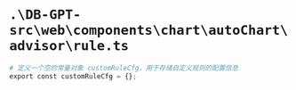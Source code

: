 # `.\DB-GPT-src\web\components\chart\autoChart\advisor\rule.ts`

```py
# 定义一个空的常量对象 customRuleCfg，用于存储自定义规则的配置信息
export const customRuleCfg = {};
```